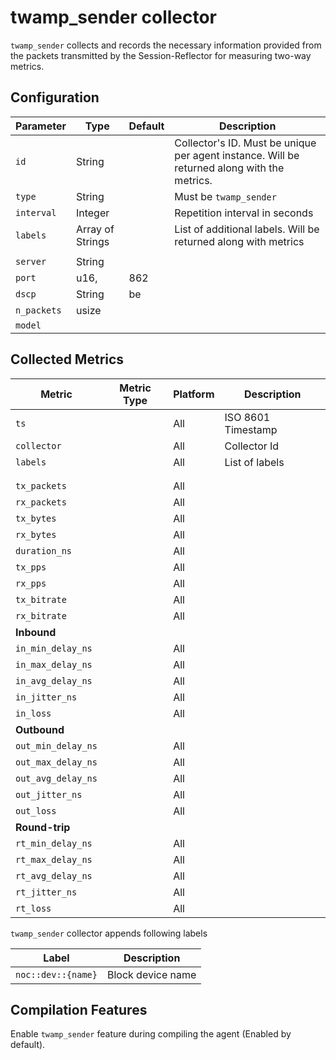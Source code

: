 # twamp_sender collector

`twamp_sender` collects and records the necessary information provided from the packets transmitted by the Session-Reflector for measuring two-way metrics.


## Configuration

| Parameter   | Type             | Default | Description                                                                                 |
| ----------- | ---------------- | ------- | ------------------------------------------------------------------------------------------- |
| `id`        | String           |         | Collector's ID. Must be unique per agent instance. Will be returned along with the metrics. |
| `type`      | String           |         | Must be `twamp_sender`                                                                      |
| `interval`  | Integer          |         | Repetition interval in seconds                                                              |
| `labels`    | Array of Strings |         | List of additional labels. Will be returned along with metrics                              |
|             |                  |         |                                                                                             |
| `server`    | String           |         |                                                                                             |
| `port`      | u16,             | 862     |                                                                                             |
| `dscp`      | String           | be      |                                                                                             |
| `n_packets` | usize            |         |                                                                                             |
| `model`     |                  |         |                                                                                             |


## Collected Metrics

| Metric             | Metric Type | Platform | Description        |
| ------------------ | ----------- | -------- | ------------------ |
| `ts`               |             | All      | ISO 8601 Timestamp |
| `collector`        |             | All      | Collector Id       |
| `labels`           |             | All      | List of labels     |
|                    |             |          |                    |
|                    |             |          |                    |
| `tx_packets`       |             | All      |                    |
| `rx_packets`       |             | All      |                    |
| `tx_bytes`         |             | All      |                    |
| `rx_bytes`         |             | All      |                    |
| `duration_ns`      |             | All      |                    |
| `tx_pps`           |             | All      |                    |
| `rx_pps`           |             | All      |                    |
| `tx_bitrate`       |             | All      |                    |
| `rx_bitrate`       |             | All      |                    |
|    **Inbound**     |             |          |                    |
| `in_min_delay_ns`  |             | All      |                    |
| `in_max_delay_ns`  |             | All      |                    |
| `in_avg_delay_ns`  |             | All      |                    |
| `in_jitter_ns`     |             | All      |                    |
| `in_loss`          |             | All      |                    |
|    **Outbound**    |             |          |                    |
| `out_min_delay_ns` |             | All      |                    |
| `out_max_delay_ns` |             | All      |                    |
| `out_avg_delay_ns` |             | All      |                    |
| `out_jitter_ns`    |             | All      |                    |
| `out_loss`         |             | All      |                    |
|    **Round-trip**  |             |          |                    |
| `rt_min_delay_ns`  |             | All      |                    |
| `rt_max_delay_ns`  |             | All      |                    |
| `rt_avg_delay_ns`  |             | All      |                    |
| `rt_jitter_ns`     |             | All      |                    |
| `rt_loss`          |             | All      |                    |


`twamp_sender` collector appends following labels

| Label              | Description       |
| ------------------ | ----------------- |
| `noc::dev::{name}` | Block device name |


## Compilation Features

Enable `twamp_sender` feature during compiling the agent (Enabled by default).
